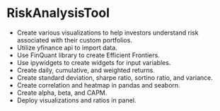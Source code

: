 # RiskAnalysisTool
- Create various visualizations to help investors understand risk associated with their custom portfolios.
- Utilize yfinance api to import data.
- Use FinQuant library to create Efficient Frontiers.
- Use ipywidgets to create widgets for input variables.
- Create daily, cumulative, and weighted returns.
- Create standard deviation, sharpe ratio, sortino ratio, and variance.
- Create correlation and heatmap in pandas and seaborn.
- Create alpha, beta, and CAPM.
- Deploy visualizations and ratios in panel.
